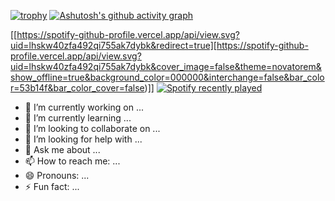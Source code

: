 

[![trophy](https://github-profile-trophy.vercel.app/?username=kriegsmarine)](https://github.com/ryo-ma/github-profile-trophy)
[![Ashutosh's github activity graph](https://github-readme-activity-graph.vercel.app/graph?username=kriegsmarine&theme=github-compact)](https://github.com/ashutosh00710/github-readme-activity-graph)



[[https://spotify-github-profile.vercel.app/api/view.svg?uid=lhskw40zfa492qi755ak7dybk&redirect=true][https://spotify-github-profile.vercel.app/api/view.svg?uid=lhskw40zfa492qi755ak7dybk&cover_image=false&theme=novatorem&show_offline=true&background_color=000000&interchange=false&bar_color=53b14f&bar_color_cover=false)]]
[![Spotify recently played](https://spotify-recently-played-readme.vercel.app/api?user=kriegsmarine)](https://open.spotify.com/user/kriegsmarine)

- 🔭 I’m currently working on ...
- 🌱 I’m currently learning ...
- 👯 I’m looking to collaborate on ...
- 🤔 I’m looking for help with ...
- 💬 Ask me about ...
- 📫 How to reach me: ...
- 😄 Pronouns: ...
- ⚡ Fun fact: ...

<!--
**kriegsmarine/Kriegsmarine** is a ✨ _special_ ✨ repository because its `README.md` (this file) appears on your GitHub profile.

Here are some ideas to get you started:

- 🔭 I’m currently working on ...
- 🌱 I’m currently learning ...
- 👯 I’m looking to collaborate on ...
- 🤔 I’m looking for help with ...
- 💬 Ask me about ...
- 📫 How to reach me: ...
- 😄 Pronouns: ...
- ⚡ Fun fact: ...
-->
